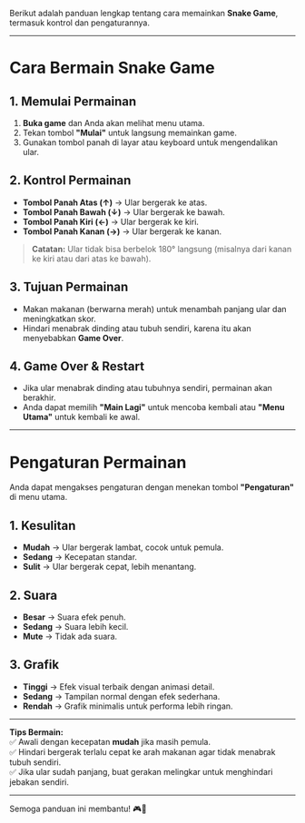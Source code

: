 Berikut adalah panduan lengkap tentang cara memainkan **Snake Game**, termasuk kontrol dan pengaturannya.  

---

# **Cara Bermain Snake Game**  

## **1. Memulai Permainan**  
1. **Buka game** dan Anda akan melihat menu utama.  
2. Tekan tombol **"Mulai"** untuk langsung memainkan game.  
3. Gunakan tombol panah di layar atau keyboard untuk mengendalikan ular.  

## **2. Kontrol Permainan**  
- **Tombol Panah Atas (↑)** → Ular bergerak ke atas.  
- **Tombol Panah Bawah (↓)** → Ular bergerak ke bawah.  
- **Tombol Panah Kiri (←)** → Ular bergerak ke kiri.  
- **Tombol Panah Kanan (→)** → Ular bergerak ke kanan.  

> **Catatan:** Ular tidak bisa berbelok 180° langsung (misalnya dari kanan ke kiri atau dari atas ke bawah).  

## **3. Tujuan Permainan**  
- Makan makanan (berwarna merah) untuk menambah panjang ular dan meningkatkan skor.  
- Hindari menabrak dinding atau tubuh sendiri, karena itu akan menyebabkan **Game Over**.  

## **4. Game Over & Restart**  
- Jika ular menabrak dinding atau tubuhnya sendiri, permainan akan berakhir.  
- Anda dapat memilih **"Main Lagi"** untuk mencoba kembali atau **"Menu Utama"** untuk kembali ke awal.  

---

# **Pengaturan Permainan**  

Anda dapat mengakses pengaturan dengan menekan tombol **"Pengaturan"** di menu utama.  

## **1. Kesulitan**  
- **Mudah** → Ular bergerak lambat, cocok untuk pemula.  
- **Sedang** → Kecepatan standar.  
- **Sulit** → Ular bergerak cepat, lebih menantang.  

## **2. Suara**  
- **Besar** → Suara efek penuh.  
- **Sedang** → Suara lebih kecil.  
- **Mute** → Tidak ada suara.  

## **3. Grafik**  
- **Tinggi** → Efek visual terbaik dengan animasi detail.  
- **Sedang** → Tampilan normal dengan efek sederhana.  
- **Rendah** → Grafik minimalis untuk performa lebih ringan.  

---

**Tips Bermain:**  
✅ Awali dengan kecepatan **mudah** jika masih pemula.  
✅ Hindari bergerak terlalu cepat ke arah makanan agar tidak menabrak tubuh sendiri.  
✅ Jika ular sudah panjang, buat gerakan melingkar untuk menghindari jebakan sendiri.  

---

Semoga panduan ini membantu! 🎮🐍

